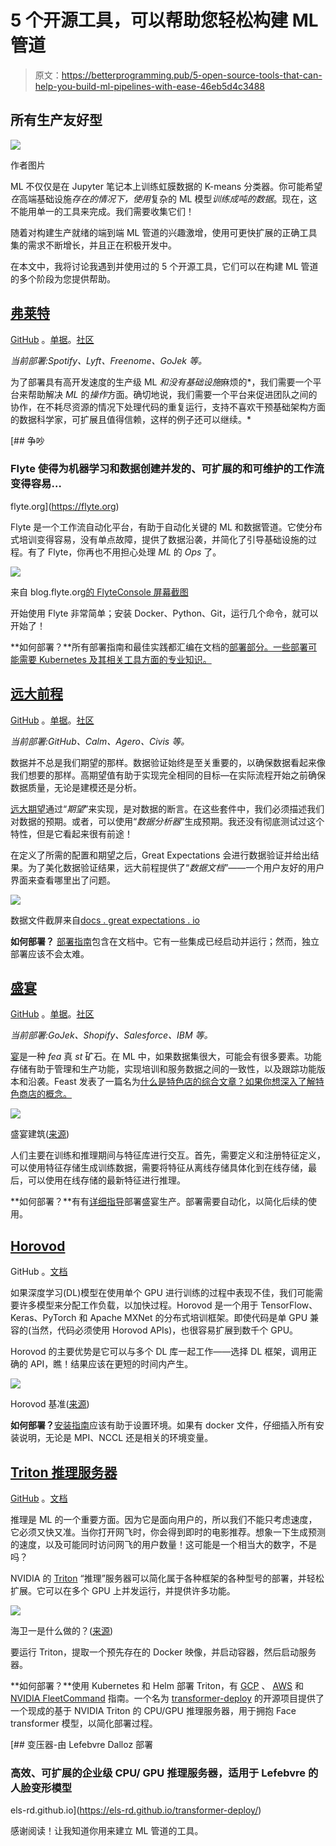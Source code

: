 # 5 个开源工具，可以帮助您轻松构建 ML 管道

> 原文：<https://betterprogramming.pub/5-open-source-tools-that-can-help-you-build-ml-pipelines-with-ease-46eb5d4c3488>

## 所有生产友好型

![](img/38d13f4c26d36ddcf165527226ffee5f.png)

作者图片

ML 不仅仅是在 Jupyter 笔记本上训练虹膜数据的 K-means 分类器。你可能希望*在*高端基础设施*存在的情况下，使用*复杂的 ML 模型*训练成吨的数据*。现在，这不能用单一的工具来完成。我们需要收集它们！

随着对构建生产就绪的端到端 ML 管道的兴趣激增，使用可更快扩展的正确工具集的需求不断增长，并且正在积极开发中。

在本文中，我将讨论我遇到并使用过的 5 个开源工具，它们可以在构建 ML 管道的多个阶段为您提供帮助。

## [弗莱特](https://flyte.org/)

[GitHub](https://github.com/flyteorg/flyte) 。[单据](https://docs.flyte.org/en/latest/index.html)。[社区](https://slack.flyte.org/)

*当前部署:Spotify、Lyft、Freenome、GoJek 等。*

为了部署具有高开发速度的生产级 ML *和没有基础设施*麻烦的*，我们需要一个平台来帮助解决 *ML* 的*操作*方面。确切地说，我们需要一个平台来促进团队之间的协作，在不耗尽资源的情况下处理代码的重复运行，支持不喜欢干预基础架构方面的数据科学家，可扩展且值得信赖，这样的例子还可以继续。*

[](https://flyte.org) [## 争吵

### Flyte 使得为机器学习和数据创建并发的、可扩展的和可维护的工作流变得容易…

flyte.org](https://flyte.org) 

Flyte 是一个工作流自动化平台，有助于自动化关键的 ML 和数据管道。它使分布式培训变得容易，没有单点故障，提供了数据沿袭，并简化了引导基础设施的过程。有了 Flyte，你再也不用担心处理 *ML* 的 *Ops* 了。

![](img/6f41188f6de4c0395e8ca550a4304704.png)

来自 blog.flyte.org[的 FlyteConsole 屏幕截图](https://blog.flyte.org/from-incubation-to-graduation-and-beyond#heading-enter-the-world-of-ml-aware-orchestration)

开始使用 Flyte 非常简单；安装 Docker、Python、Git，运行几个命令，就可以开始了！

**如何部署？**所有部署指南和最佳实践都汇编在文档的[部署部分。一些部署可能需要 Kubernetes 及其相关工具方面的专业知识。](https://docs.flyte.org/en/latest/deployment/index.html)

## [远大前程](https://greatexpectations.io/)

[GitHub](https://github.com/great-expectations/great_expectations) 。[单据](https://docs.greatexpectations.io/docs/)。[社区](https://greatexpectations.io/slack)

*当前部署:GitHub、Calm、Agero、Civis 等。*

数据并不总是我们期望的那样。数据验证始终是至关重要的，以确保数据看起来像我们想要的那样。高期望值有助于实现完全相同的目标—在实际流程开始之前确保数据质量，无论是建模还是分析。

[远大期望](https://greatexpectations.io/)通过“*期望*”来实现，是对数据的断言。在这些套件中，我们必须描述我们对数据的预期。或者，可以使用“*数据分析器*”生成预期。我还没有彻底测试过这个特性，但是它看起来很有前途！

在定义了所需的配置和期望之后，Great Expectations 会进行数据验证并给出结果。为了美化数据验证结果，远大前程提供了“*数据文档*”——一个用户友好的用户界面来查看哪里出了问题。

![](img/3e389b0c162077089e0566f94f74e87c.png)

数据文件截屏来自[docs . great expectations . io](https://docs.greatexpectations.io/docs/tutorials/getting_started/tutorial_validate_data)

**如何部署？** [部署指南](https://docs.greatexpectations.io/docs/deployment_patterns/how_to_instantiate_a_data_context_hosted_environments#)包含在文档中。它有一些集成已经启动并运行；然而，独立部署应该不会太难。

## [盛宴](https://feast.dev/)

[GitHub](https://github.com/feast-dev/feast) 。[单据](https://docs.feast.dev/)。[社区](https://slack.feast.dev/)

*当前部署:GoJek、Shopify、Salesforce、IBM 等。*

[宴](https://feast.dev/)是一种 *fea* 真 *st* 矿石。在 ML 中，如果数据集很大，可能会有很多要素。功能存储有助于管理和生产功能，实现培训和服务数据之间的一致性，以及跟踪功能版本和沿袭。Feast 发表了一篇名为[什么是特色店的综合文章？如果你想深入了解特色商店的概念。](https://feast.dev/blog/what-is-a-feature-store/)

![](img/e2c43cba0bc92185fed897b6bc05b6db.png)

盛宴建筑([来源](https://docs.feast.dev/))

人们主要在训练和推理期间与特征库进行交互。首先，需要定义和注册特征定义，可以使用特征存储生成训练数据，需要将特征从离线存储具体化到在线存储，最后，可以使用在线存储的最新特征进行推理。

**如何部署？**有有[详细指导](https://docs.feast.dev/how-to-guides/running-feast-in-production)部署盛宴生产。部署需要自动化，以简化后续的使用。

## [Horovod](https://horovod.ai/)

GitHub 。[文档](https://horovod.readthedocs.io/en/stable/)

如果深度学习(DL)模型在使用单个 GPU 进行训练的过程中表现不佳，我们可能需要许多模型来分配工作负载，以加快过程。Horovod 是一个用于 TensorFlow、Keras、PyTorch 和 Apache MXNet 的分布式培训框架。即使代码是单 GPU 兼容的(当然，代码必须使用 Horovod APIs)，也很容易扩展到数千个 GPU。

Horovod 的主要优势是它可以与多个 DL 库一起工作——选择 DL 框架，调用正确的 API，瞧！结果应该在更短的时间内产生。

![](img/0eafaf8ca8a84cffa4d4c18c8cb34b28.png)

Horovod 基准([来源](https://horovod.readthedocs.io/en/stable/summary_include.html))

**如何部署？**[安装指南](https://horovod.readthedocs.io/en/stable/summary_include.html#id7)应该有助于设置环境。如果有 docker 文件，仔细插入所有安装说明，无论是 MPI、NCCL 还是相关的环境变量。

## [Triton 推理服务器](https://developer.nvidia.com/nvidia-triton-inference-server)

[GitHub](https://github.com/triton-inference-server/server) 。[文档](https://github.com/triton-inference-server/server/tree/r22.01#documentation)

推理是 ML 的一个重要方面。因为它是面向用户的，所以我们不能只考虑速度，它必须又快又准。当你打开网飞时，你会得到即时的电影推荐。想象一下生成预测的速度，以及可能同时访问网飞的用户数量！这可能是一个相当大的数字，不是吗？

NVIDIA 的 [Triton](https://developer.nvidia.com/nvidia-triton-inference-server) “推理”服务器可以简化属于各种框架的各种型号的部署，并轻松扩展。它可以在多个 GPU 上并发运行，并提供许多功能。

![](img/5b6b04b3e6b141faf9c31dffdc67ddcc.png)

海卫一是什么做的？([来源](https://developer.nvidia.com/nvidia-triton-inference-server))

要运行 Triton，提取一个预先存在的 Docker 映像，并启动容器，然后启动服务器。

**如何部署？**使用 Kubernetes 和 Helm 部署 Triton，有 [GCP](https://github.com/triton-inference-server/server/blob/main/deploy/gcp/README.md) 、 [AWS](https://github.com/triton-inference-server/server/blob/main/deploy/aws/README.md) 和 [NVIDIA FleetCommand](https://github.com/triton-inference-server/server/blob/main/deploy/fleetcommand/README.md) 指南。一个名为 [transformer-deploy](https://els-rd.github.io/transformer-deploy/) 的开源项目提供了一个现成的基于 NVIDIA Triton 的 CPU/GPU 推理服务器，用于拥抱 Face transformer 模型，以简化部署过程。

 [## 变压器-由 Lefebvre Dalloz 部署

### 高效、可扩展的企业级 CPU/ GPU 推理服务器，适用于 Lefebvre 的人脸变形模型

els-rd.github.io](https://els-rd.github.io/transformer-deploy/) 

感谢阅读！让我知道你用来建立 ML 管道的工具。